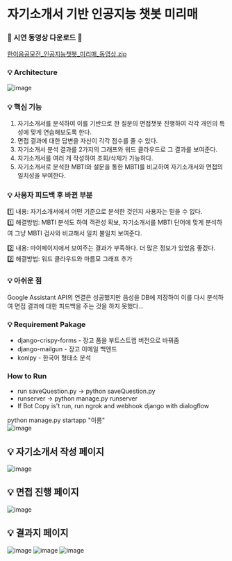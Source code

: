 # 자기소개서 기반 인공지능 챗봇 미리매


### 💎 시연 동영상 다운로드 💎
[한이음공모전_인공지능챗봇_미리매_동영상.zip](https://github.com/seeheee/interview_chatbot_last/files/6799342/_._._.zip)


### 💡 Architecture
![image](https://user-images.githubusercontent.com/53335160/125192436-d3aeb480-e282-11eb-8662-c5e7adabdd8e.png)


### 💡 핵심 기능
1. 자기소개서를 분석하여 이를 기반으로 한 질문의 면접챗봇 진행하여 각각 개인의 특성에 맞게 연습해보도록 한다.
2. 면접 결과에 대한 답변을 자신이 각각 점수를 줄 수 있다.
3. 자기소개서 분석 결과를 2가지의 그래프와 워드 클라우드로 그 결과를 보여준다.
4. 자기소개서를 여러 개 작성하여 조회/삭제가 가능하다.
5. 자기소개서로 분석한 MBTI와 설문을 통한 MBTI를 비교하여 자기소개서와 면접의 일치성을 부여한다.


### 💡 사용자 피드백 후 바뀐 부분
1️⃣ 내용: 자기소개서에서 어떤 기준으로 분석한 것인지 사용자는 믿을 수 없다.<br>
1️⃣ 해결방법: MBTI 분석도 하여 객관성 확보, 자기소개서를 MBTI 단어에 맞게 분석하여 그냥 MBTI 검사와 비교해서 일치 불일치 보여준다.<br>

2️⃣ 내용: 마이페이지에서 보여주는 결과가 부족하다. 더 많은 정보가 있었음 좋겠다.<br>
2️⃣ 해결방법: 워드 클라우드와 마름모 그래프 추가<br>

### 💡 아쉬운 점
Google Assistant API의 연결은 성공했지만 음성을 DB에 저장하여 이를 다시 분석하여 면접 결과에 대한 피드백을 주는 것을 하지 못했다...

### 💡 Requirement Pakage
* django-crispy-forms - 장고 폼을 부트스트랩 버전으로 바꿔줌
* django-mailgun - 장고 이메일 백엔드
* konlpy - 한국어 형태소 분석

### How to Run
* run saveQuestion.py -> python saveQuestion.py
* runserver -> python manage.py runserver
* If Bot Copy is't run, run ngrok and webhook django with dialogflow

python manage.py startapp "이름"<br>
![image](https://user-images.githubusercontent.com/53335160/125417840-1972d645-3d61-49b0-9a72-a9973ccb1f87.png)

## 💡 자기소개서 작성 페이지
![image](https://user-images.githubusercontent.com/53335160/134811047-047e6956-6232-44ec-9181-a1703314b617.png)

## 💡 면접 진행 페이지
![image](https://user-images.githubusercontent.com/53335160/134811084-8fa7d3b0-7b4d-4cf3-a012-aa03074f286a.png)

## 💡 결과지 페이지
![image](https://user-images.githubusercontent.com/53335160/134811114-cd031d86-7d9a-489b-b89f-da2826d804b1.png)
![image](https://user-images.githubusercontent.com/53335160/134811135-4ed20787-066e-41d2-8cbf-728d2c10afcd.png)
![image](https://user-images.githubusercontent.com/53335160/134811163-6e47ac75-114c-4428-82f3-00f66532d237.png)

